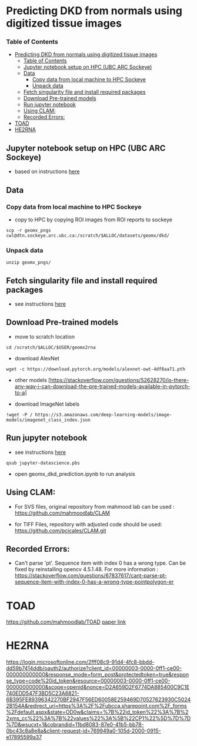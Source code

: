# Predicting DKD from normals using digitized tissue images

### Table of Contents
- [Predicting DKD from normals using digitized tissue images](#predicting-dkd-from-normals-using-digitized-tissue-images)
    - [Table of Contents](#table-of-contents)
  - [Jupyter notebook setup on HPC (UBC ARC Sockeye)](#jupyter-notebook-setup-on-hpc-ubc-arc-sockeye)
  - [Data](#data)
    - [Copy data from local machine to HPC Sockeye](#copy-data-from-local-machine-to-hpc-sockeye)
    - [Unpack data](#unpack-data)
  - [Fetch singularity file and install required packages](#fetch-singularity-file-and-install-required-packages)
  - [Download Pre-trained models](#download-pre-trained-models)
  - [Run jupyter notebook](#run-jupyter-notebook)
  - [Using CLAM:](#using-clam)
  - [Recorded Errors:](#recorded-errors)
- [TOAD](#toad)
- [HE2RNA](#he2rna)

## Jupyter notebook setup on HPC (UBC ARC Sockeye)
- based on instructions [here](https://github.com/CompBio-Lab/geomx2rna/blob/main/README.md)


## Data
### Copy data from local machine to HPC Sockeye
- copy  to HPC by copying ROI images from ROI reports to sockeye

```
scp -r geomx_pngs cwl@dtn.sockeye.arc.ubc.ca:/scratch/$ALLOC/datasets/geomx/dkd/
```

### Unpack data
```
unzip geomx_pngs/
```

## Fetch singularity file and install required packages
* see instructions [here](https://github.com/CompBio-Lab/geomx2rna/blob/main/README.md)

## Download Pre-trained models

* move to scratch location

```
cd /scratch/$ALLOC/$USER/geomx2rna
```

* download AlexNet

```
wget -c https://download.pytorch.org/models/alexnet-owt-4df8aa71.pth
```
* other models [https://stackoverflow.com/questions/52628270/is-there-any-way-i-can-download-the-pre-trained-models-available-in-pytorch-to-a]


* download ImageNet labels
```
!wget -P / https://s3.amazonaws.com/deep-learning-models/image-models/imagenet_class_index.json
```

## Run jupyter notebook
* see instructions [here](https://github.com/CompBio-Lab/geomx2rna/blob/main/README.md)

```
qsub jupyter-datascience.pbs
```

* open geomx_dkd_prediction.ipynb to run analysis

## Using CLAM:  

* For SVS files, original repository from mahmood lab can be used : https://github.com/mahmoodlab/CLAM

* for TIFF Files, repository with adjusted code should be used: https://github.com/pcicales/CLAM.git

## Recorded Errors:
* Can't parse 'pt'. Sequence item with index 0 has a wrong type. Can be fixed by reinstalling opencv 4.5.1.48. For more information : https://stackoverflow.com/questions/67837617/cant-parse-pt-sequence-item-with-index-0-has-a-wrong-type-pointpolygon-er


# TOAD
https://github.com/mahmoodlab/TOAD
[paper link](https://login.microsoftonline.com/2fff08c9-91d4-4fc8-bbdd-dd59b7414ddb/oauth2/authorize?client_id=00000003-0000-0ff1-ce00-000000000000&response_mode=form_post&protectedtoken=true&response_type=code%20id_token&resource=00000003-0000-0ff1-ce00-000000000000&scope=openid&nonce=D2A659D2F6774DA885400C9C1E740EDD547F3BD5C23A6821-6B395FE89396342270BF2947F56ED60058E259469D70527623930C50242B154A&redirect_uri=https%3A%2F%2Fubcca.sharepoint.com%2F_forms%2Fdefault.aspx&state=OD0w&claims=%7B%22id_token%22%3A%7B%22xms_cc%22%3A%7B%22values%22%3A%5B%22CP1%22%5D%7D%7D%7D&wsucxt=1&cobrandid=11bd8083-87e0-41b5-bb78-0bc43c8a8e8a&client-request-id=769949a0-105d-2000-0915-e17895599a37)

# HE2RNA
https://login.microsoftonline.com/2fff08c9-91d4-4fc8-bbdd-dd59b7414ddb/oauth2/authorize?client_id=00000003-0000-0ff1-ce00-000000000000&response_mode=form_post&protectedtoken=true&response_type=code%20id_token&resource=00000003-0000-0ff1-ce00-000000000000&scope=openid&nonce=D2A659D2F6774DA885400C9C1E740EDD547F3BD5C23A6821-6B395FE89396342270BF2947F56ED60058E259469D70527623930C50242B154A&redirect_uri=https%3A%2F%2Fubcca.sharepoint.com%2F_forms%2Fdefault.aspx&state=OD0w&claims=%7B%22id_token%22%3A%7B%22xms_cc%22%3A%7B%22values%22%3A%5B%22CP1%22%5D%7D%7D%7D&wsucxt=1&cobrandid=11bd8083-87e0-41b5-bb78-0bc43c8a8e8a&client-request-id=769949a0-105d-2000-0915-e17895599a37

